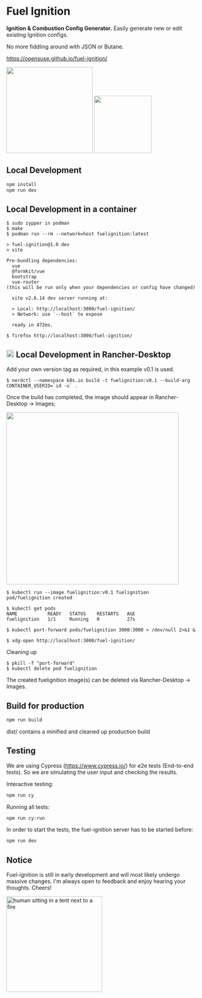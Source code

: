 # Fuel Ignition
**Ignition & Combustion Config Generator.**
Easily generate new or edit existing Ignition configs.

No more fiddling around with JSON or Butane.

https://opensuse.github.io/fuel-ignition/


<img src="src/assets/template/img/readme/edit-page-1.png" width="225"> <img src="src/assets/template/img/readme/edit-page-2.png" width="150"> 

## Local Development

```bash
npm install
npm run dev
```

## Local Development in a container

```
$ sudo zypper in podman
$ make
$ podman run --rm --network=host fuelignition:latest

> fuel-ignition@1.0 dev
> vite

Pre-bundling dependencies:
  vue
  @formkit/vue
  bootstrap
  vue-router
(this will be run only when your dependencies or config have changed)

  vite v2.6.14 dev server running at:

  > Local: http://localhost:3000/fuel-ignition/
  > Network: use `--host` to expose

  ready in 472ms.

$ firefox http://localhost:3000/fuel-ignition/
```

## <img src="src/assets/template/img/readme/rancher_desktop.jpeg" width="20"> Local Development in Rancher-Desktop 
Add your own version tag as required, in this example v0.1 is used.

```
$ nerdctl --namespace k8s.io build -t fuelignition:v0.1 --build-arg CONTAINER_USERID=`id -u` .
```

Once the build has completed, the image should appear in Rancher-Desktop -> Images;

<img src="src/assets/template/img/readme/rancher_desktop_images.png" width="450">

```
$ kubectl run --image fuelignition:v0.1 fuelignition
pod/fuelignition created

$ kubectl get pods
NAME           READY   STATUS    RESTARTS   AGE
fuelignition   1/1     Running   0          27s

$ kubectl port-forward pods/fuelignition 3000:3000 > /dev/null 2>&1 &

$ xdg-open http://localhost:3000/fuel-ignition/

```

Cleaning up

```
$ pkill -f "port-forward"
$ kubectl delete pod fuelignition
```
The created fuelignition image(s) can be deleted via Rancher-Desktop -> Images.

## Build for production

```bash
npm run build
```
dist/ contains a minified and cleaned up production build

## Testing

We are using Cypress (https://www.cypress.io/) for e2e tests (End-to-end tests). So we are
simulating the user input and checking the results.

Interactive testing:

```bash
npm run cy
```

Running all tests:

```bash
npm run cy:run
```

In order to start the tests, the fuel-ignition server has to be started
before:
```bash
npm run dev
```

## Notice

Fuel-ignition is still in early development and will most likely undergo massive changes.
I'm always open to feedback and enjoy hearing your thoughts. Cheers!

<img alt="human sitting in a tent next to a fire" src="src/assets/template/img/readme/undraw_camping_noc8.svg" width="250">
